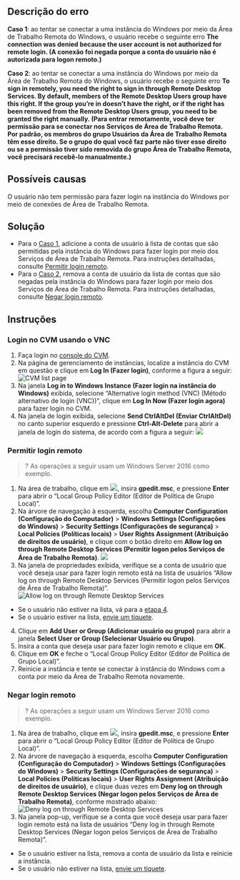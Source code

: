 ## Descrição do erro

<span id="FaultPhenomenon1"> </span>
**Caso 1**: ao tentar se conectar a uma instância do Windows por meio da Área de Trabalho Remota do Windows, o usuário recebe o seguinte erro **The connection was denied because the user account is not authorized for remote login. (A conexão foi negada porque a conta do usuário não é autorizada para logon remoto.)**

<span id="FaultPhenomenon2"> </span>
**Caso 2**: ao tentar se conectar a uma instância do Windows por meio da Área de Trabalho Remota do Windows, o usuário recebe o seguinte erro **To sign in remotely, you need the right to sign in through Remote Desktop Services. By default, members of the Remote Desktop Users group have this right. If the group you’re in doesn’t have the right, or if the right has been removed from the Remote Desktop Users group, you need to be granted the right manually. (Para entrar remotamente, você deve ter permissão para se conectar nos Serviços de Área de Trabalho Remota. Por padrão, os membros do grupo Usuários da Área de Trabalho Remota têm esse direito. Se o grupo do qual você faz parte não tiver esse direito ou se a permissão tiver sido removida do grupo Área de Trabalho Remota, você precisará recebê-lo manualmente.)**

## Possíveis causas

O usuário não tem permissão para fazer login na instância do Windows por meio de conexões de Área de Trabalho Remota.

## Solução
- Para o [Caso 1](#FaultPhenomenon1), adicione a conta de usuário à lista de contas que são permitidas pela instância do Windows para fazer login por meio dos Serviços de Área de Trabalho Remota. Para instruções detalhadas, consulte [Permitir login remoto](#ConfigurationToAllowAccess).
- Para o [Caso 2](#FaultPhenomenon2), remova a conta de usuário da lista de contas que são negadas pela instância do Windows para fazer login por meio dos Serviços de Área de Trabalho Remota. Para instruções detalhadas, consulte [Negar login remoto](#ModifyLoginAuthority).

## Instruções

### Login no CVM usando o VNC
1. Faça login no [console do CVM](https://console.cloud.tencent.com/cvm/index).
2. Na página de gerenciamento de instâncias, localize a instância do CVM em questão e clique em **Log In (Fazer login)**, conforme a figura a seguir:
![CVM list page](https://main.qcloudimg.com/raw/bd24015a7332c824e649c034417f708d.png)
3. Na janela **Log in to Windows Instance (Fazer login na instância do Windows)** exibida, selecione “Alternative login method (VNC) (Método alternativo de login (VNC))”, clique em **Log In Now (Fazer login agora)** para fazer login no CVM.
4. Na janela de login exibida, selecione **Send CtrlAltDel (Enviar CtrlAltDel)** no canto superior esquerdo e pressione **Ctrl-Alt-Delete** para abrir a janela de login do sistema, de acordo com a figura a seguir:
![](https://main.qcloudimg.com/raw/5064251ea86085326e86884a1c13ef6b.png)


<span id="ConfigurationToAllowAccess"> </span>
### Permitir login remoto

>? As operações a seguir usam um Windows Server 2016 como exemplo.
>
1. Na área de trabalho, clique em <img src="https://main.qcloudimg.com/raw/330624bafb194914948c8ebd9e47334d.png" style="margin: 0;">, insira **gpedit.msc**, e pressione **Enter** para abrir o “Local Group Policy Editor (Editor de Política de Grupo Local)”.
2. Na árvore de navegação à esquerda, escolha **Computer Configuration (Configuração do Computador)** > **Windows Settings (Configurações do Windows)** > **Security Settings (Configurações de segurança)** > **Local Policies (Políticas locais)** > **User Rights Assignment (Atribuição de direitos de usuário)**, e clique com o botão direito em **Allow log on through Remote Desktop Services (Permitir logon pelos Serviços de Área de Trabalho Remota)**.
![](https://main.qcloudimg.com/raw/69a452fc83bb2d9013c1830ae67996ac.png)
3. Na janela de propriedades exibida, verifique se a conta de usuário que você deseja usar para fazer login remoto está na lista de usuários “Allow log on through Remote Desktop Services (Permitir logon pelos Serviços de Área de Trabalho Remota)”.
![Allow log on through Remote Desktop Services](https://main.qcloudimg.com/raw/a3d28bd18e13fe2c0ce1fceb850a3284.png)
 - Se o usuário não estiver na lista, vá para a [etapa 4](#step04).
 - Se o usuário estiver na lista, [envie um tíquete](https://console.cloud.tencent.com/workorder/category?level1_id=6&level2_id=7&source=0&data_title=%E4%BA%91%E6%9C%8D%E5%8A%A1%E5%99%A8CVM&level3_id=142&radio_title=%E4%BA%91%E6%9C%8D%E5%8A%A1%E5%99%A8%E7%99%BB%E5%BD%95%E4%B8%8D%E4%B8%8A&queue=15&scene_code=12686&step=2).
4. <span id="step04">Clique em **Add User or Group (Adicionar usuário ou grupo)** para abrir a janela **Select User or Group (Selecionar Usuário ou Grupo)**.</span>
5. Insira a conta que deseja usar para fazer login remoto e clique em **OK**.
6. Clique em **OK** e feche o “Local Group Policy Editor (Editor de Política de Grupo Local)”.
7. Reinicie a instância e tente se conectar à instância do Windows com a conta por meio da Área de Trabalho Remota novamente.


<span id="ModifyLoginAuthority"> </span>
### Negar login remoto

>? As operações a seguir usam um Windows Server 2016 como exemplo.
>
1. Na área de trabalho, clique em <img src="https://main.qcloudimg.com/raw/330624bafb194914948c8ebd9e47334d.png" style="margin: 0;">, insira **gpedit.msc**, e pressione **Enter** para abrir o “Local Group Policy Editor (Editor de Política de Grupo Local)”.
2. Na árvore de navegação à esquerda, escolha **Computer Configuration (Configuração do Computador)** > **Windows Settings (Configurações do Windows)** > **Security Settings (Configurações de segurança)** > **Local Policies (Políticas locais)** > **User Rights Assignment (Atribuição de direitos de usuário)**, e clique duas vezes em **Deny log on through Remote Desktop Services (Negar logon pelos Serviços de Área de Trabalho Remota)**, conforme mostrado abaixo:
![Deny log on through Remote Desktop Services](https://main.qcloudimg.com/raw/4c4d47a70c0d55e9c7de1f9351f4b0ab.png)
3. Na janela pop-up, verifique se a conta que você deseja usar para fazer login remoto está na lista de usuários “Deny log in through Remote Desktop Services (Negar logon pelos Serviços de Área de Trabalho Remota)”.
 - Se o usuário estiver na lista, remova a conta de usuário da lista e reinicie a instância.
 - Se o usuário não estiver na lista, [envie um tíquete](https://console.cloud.tencent.com/workorder/category?level1_id=6&level2_id=7&source=0&data_title=%E4%BA%91%E6%9C%8D%E5%8A%A1%E5%99%A8CVM&level3_id=142&radio_title=%E4%BA%91%E6%9C%8D%E5%8A%A1%E5%99%A8%E7%99%BB%E5%BD%95%E4%B8%8D%E4%B8%8A&queue=15&scene_code=12686&step=2).

 

